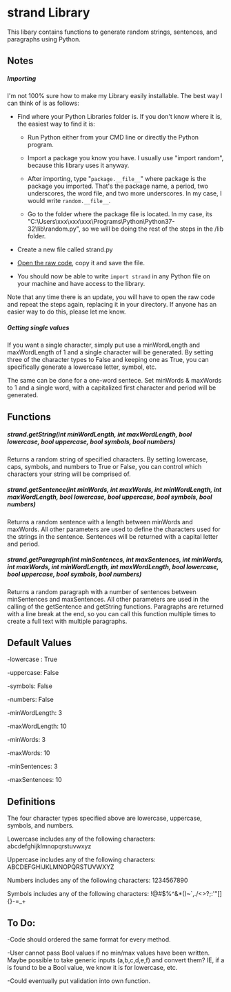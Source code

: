 # strand Library

This libary contains functions to generate random strings, sentences, and paragraphs using Python.

## Notes

##### Importing
I'm not 100% sure how to make my Library easily installable. The best way I can think of is as follows:

* Find where your Python Libraries folder is. If you don't know where it is, the easiest way to find it is:
    
    * Run Python either from your CMD line or directly the Python program.
    
    * Import a package you know you have. I usually use "import random", because this library uses it anyway.
    
    * After importing, type "`package.__file__`" where package is the package you imported. That's the package name,
    a period, two underscores, the word file, and two more underscores. In my case, I would write `random.__file__`.
    
    * Go to the folder where the package file is located. In my case, its "C:\\Users\\xxx\\xxx\\xxx\\Programs\\Python\\Python37-32\\lib\\random.py",
    so we will be doing the rest of the steps in the /lib folder.

* Create a new file called strand.py

* [Open the raw code](https://raw.githubusercontent.com/cook0318/strand/master/library/strand.py), copy it and save the file.

* You should now be able to write `import strand` in any Python file on your machine and have access to the library.

Note that any time there is an update, you will have to open the raw code and repeat the steps again, replacing it in your directory. If anyone has an easier way to do this, please let me know.

##### Getting single values
If you want a single character, simply put use a minWordLength and maxWordLength of 1 and a single character will be generated. By setting three of the character types to False and keeping one as True, you can specifically generate a lowercase letter, symbol, etc.

The same can be done for a one-word sentece. Set minWords & maxWords to 1 and a single word, with a capitalized first character and period will be generated.

## Functions

##### strand.getString(*int minWordLength, int maxWordLength, bool lowercase, bool uppercase, bool symbols, bool numbers*)

Returns a random string of specified characters. By setting lowercase, caps, symbols, and numbers to True or False,
you can control which characters your string will be comprised of. 

##### strand.getSentence(*int minWords, int maxWords, int minWordLength, int maxWordLength, bool lowercase, bool uppercase, bool symbols, bool numbers*)

Returns a random sentence with a length between minWords and maxWords. All other parameters are used to define the characters used for the strings in the sentence. Sentences will be returned with a capital letter and period.

##### strand.getParagraph(*int minSentences, int maxSentences, int minWords, int maxWords, int minWordLength, int maxWordLength, bool lowercase, bool uppercase, bool symbols, bool numbers*)

Returns a random paragraph with a number of sentences between minSentences and maxSentences. All other parameters are used in the calling of the getSentence and getString functions. Paragraphs are returned with a line break at the end, so you can call this function multiple times to create a full text with multiple paragraphs.

## Default Values
-lowercase : True

-uppercase: False

-symbols: False

-numbers: False

-minWordLength: 3

-maxWordLength: 10

-minWords: 3

-maxWords: 10

-minSentences: 3

-maxSentences: 10

## Definitions
The four character types specified above are lowercase, uppercase, symbols, and numbers.

Lowercase includes any of the following characters: abcdefghijklmnopqrstuvwxyz

Uppercase includes any of the following characters: ABCDEFGHIJKLMNOPQRSTUVWXYZ

Numbers includes any of the following characters: 1234567890

Symbols includes any of the following characters: !@#$%^&*()~`,./<>?;:'"[]{}-=_+


## To Do:
-Code should ordered the same format for every method.

-User cannot pass Bool values if no min/max values have been written. Maybe possible to take generic inputs (a,b,c,d,e,f) and convert them? IE, if a is found to be a Bool value, we know it is for lowercase, etc.

-Could eventually put validation into own function.